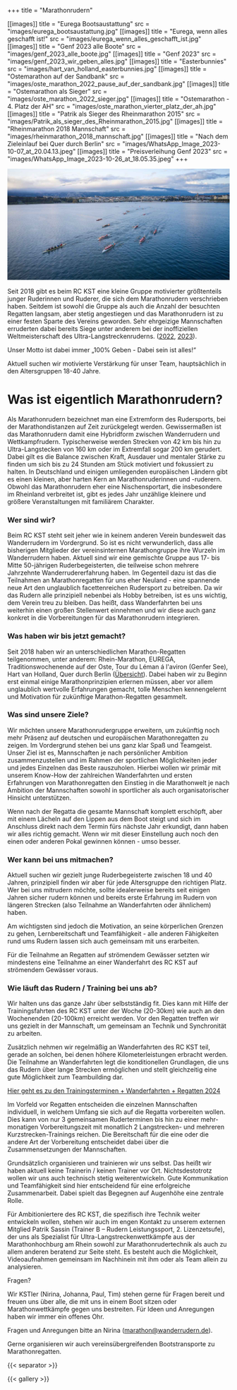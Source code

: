 +++
title = "Marathonrudern"

[[images]]
title = "Eurega Bootsaustattung"
src = "images/eurega_bootsaustattung.jpg"
[[images]]
title = "Eurega, wenn alles geschafft ist!"
src = "images/eurega_wenn_alles_geschafft_ist.jpg"
[[images]]
title = "Genf 2023 alle Boote"
src = "images/genf_2023_alle_boote.jpg"
[[images]]
title = "Genf 2023"
src = "images/genf_2023_wir_geben_alles.jpg"
[[images]]
title = "Easterbunnies"
src = "images/hart_van_holland_easterbunnies.jpg"
[[images]]
title = "Ostemarathon auf der Sandbank"
src = "images/oste_marathon_2022_pause_auf_der_sandbank.jpg"
[[images]]
title = "Ostemarathon als Sieger"
src = "images/oste_marathon_2022_sieger.jpg"
[[images]]
title = "Ostemarathon - 4. Platz der AH"
src = "images/oste_marathon_vierter_platz_der_ah.jpg"
[[images]]
title = "Patrik als Sieger des Rheinmarathon 2015"
src = "images/Patrik_als_sieger_des_Rheinmarathon_2015.jpg"
[[images]]
title = "Rheinmarathon 2018 Mannschaft"
src = "images/rheinmarathon_2018_mannschaft.jpg"
[[images]]
title = "Nach dem Zieleinlauf bei Quer durch Berlin"
src = "images/WhatsApp_Image_2023-10-07_at_20.04.13.jpeg"
[[images]]
title = "Preisverleihung Genf 2023"
src = "images/WhatsApp_Image_2023-10-26_at_18.05.35.jpeg"
+++

![Genf Massenstart vor Kulisse](./images/genf_2023_massenstart_vor_kulisse.jpg)


Seit 2018 gibt es beim RC KST eine kleine Gruppe motivierter größtenteils junger Ruderinnen und Ruderer, die sich dem Marathonrudern verschrieben haben. Seitdem ist sowohl die Gruppe als auch die Anzahl der besuchten Regatten langsam, aber stetig angestiegen und das Marathonrudern ist zu einer festen Sparte des Vereins geworden. Sehr ehrgeizige Mannschaften erruderten dabei bereits Siege unter anderem bei der inoffiziellen Weltmeisterschaft des Ultra-Langstreckenruderns.  ([2022](#TODO), [2023](#TODO)).

Unser Motto ist dabei immer „100% Geben - Dabei sein ist alles!“

Aktuell suchen wir motivierte Verstärkung für unser Team, hauptsächlich in den Altersgruppen 18-40 Jahre.

# Was ist eigentlich Marathonrudern?
Als Marathonrudern bezeichnet man eine Extremform des Rudersports, bei der Marathondistanzen  auf Zeit zurückgelegt werden. Gewissermaßen ist das Marathonrudern damit eine Hybridform zwischen Wanderrudern und Wettkampfrudern. Typischerweise werden Strecken von 42 km bis hin zu Ultra-Langstecken von 160 km oder im Extremfall sogar 200 km gerudert. Dabei gilt es die Balance zwischen Kraft, Ausdauer und mentaler Stärke zu finden um sich bis zu 24 Stunden am Stück motiviert und fokussiert zu halten. In Deutschland und einigen umliegenden europäischen Ländern gibt es einen kleinen, aber harten Kern an Marathonruderinnen und -ruderern. Obwohl das Marathonrudern eher eine Nischensportart, die insbesondere im Rheinland verbreitet ist, gibt es jedes Jahr unzählige kleinere und größere Veranstaltungen mit familiärem Charakter. 

### Wer sind wir?
Beim RC KST steht seit jeher wie in keinem anderen Verein bundesweit das Wanderrudern im Vordergrund. So ist es nicht verwunderlich, dass alle bisherigen Mitglieder der vereinsinternen Marathongruppe ihre Wurzeln im Wanderrudern haben. Aktuell sind wir eine gemischte Gruppe aus 17- bis Mitte 50-jährigen Ruderbegeisterten, die teilweise schon mehrere Jahrzehnte Wanderrudererfahrung haben. Im Gegenteil dazu ist das die Teilnahmen an Marathonregatten für uns eher Neuland - eine spannende neue Art den unglaublich facettenreichen Rudersport zu betreiben. Da wir das Rudern alle prinzipiell nebenbei als Hobby betreiben, ist es uns wichtig, dem Verein treu zu bleiben. Das heißt, dass Wanderfahrten bei uns weiterhin einen großen Stellenwert einnehmen und wir diese auch ganz konkret in die Vorbereitungen für das Marathonrudern integrieren.

### Was haben wir bis jetzt gemacht?
Seit 2018 haben wir an unterschiedlichen Marathon-Regatten teilgenommen, unter anderem: Rhein-Marathon, EUREGA, Traditionswochenende auf der Oste, Tour du Léman á l'aviron (Genfer See), Hart van Holland, Quer durch Berlin ([Übersicht](#TODO)). Dabei haben wir zu Beginn erst einmal einige Marathonprinzipien erlernen müssen, aber vor allem unglaublich wertvolle Erfahrungen gemacht, tolle  Menschen kennengelernt und Motivation für zukünftige Marathon-Regatten gesammelt.

### Was sind unsere Ziele?
Wir möchten unsere Marathonrudergruppe erweitern, um zukünftig noch mehr Präsenz auf deutschen und europäischen Marathonregatten zu zeigen. Im Vordergrund stehen bei uns ganz klar Spaß und Teamgeist. Unser Ziel ist es, Mannschaften je nach persönlicher Ambition zusammenzustellen und im Rahmen der sportlichen Möglichkeiten jeder und jedes Einzelnen das Beste rauszuholen. Hierbei wollen wir primär mit unserem Know-How der zahlreichen Wanderfahrten und ersten Erfahrungen von Marathonregatten den Einstieg in die Marathonwelt je nach Ambition der Mannschaften sowohl in sportlicher als auch organisatorischer Hinsicht unterstützen.

Wenn nach der Regatta die gesamte Mannschaft komplett erschöpft, aber mit einem Lächeln auf den Lippen aus dem Boot steigt und sich im Anschluss direkt nach dem Termin fürs nächste Jahr erkundigt, dann haben wir alles richtig gemacht. Wenn wir mit dieser Einstellung auch noch den einen oder anderen Pokal gewinnen können - umso besser.

### Wer kann bei uns mitmachen?
Aktuell suchen wir gezielt junge Ruderbegeisterte zwischen 18 und 40 Jahren, prinzipiell finden wir aber für jede Altersgruppe den richtigen Platz. Wer bei uns mitrudern möchte, sollte idealerweise bereits seit einigen Jahren sicher rudern können und bereits erste Erfahrung im Rudern von längeren Strecken (also Teilnahme an Wanderfahrten oder ähnlichem) haben.

Am wichtigsten sind jedoch die Motivation, an seine körperlichen Grenzen zu gehen, Lernbereitschaft und Teamfähigkeit - alle anderen Fähigkeiten rund ums Rudern lassen sich auch gemeinsam mit uns erarbeiten.

Für die Teilnahme an Regatten auf strömendem Gewässer setzten wir mindestens eine Teilnahme an einer Wanderfahrt des RC KST auf strömendem Gewässer voraus.

### Wie läuft das Rudern / Training bei uns ab?
Wir halten uns das ganze Jahr über selbstständig fit. Dies kann mit Hilfe der Trainingsfahrten des RC KST unter der Woche (20-30km) wie auch an den Wochenenden (20-100km) erreicht werden. Vor den Regatten treffen wir uns gezielt in der Mannschaft, um gemeinsam an Technik und Synchronität zu arbeiten.

Zusätzlich nehmen wir regelmäßig an Wanderfahrten des RC KST teil, gerade an solchen, bei denen höhere Kilometerleistungen erbracht werden. Die Teilnahme an Wanderfahrten legt die konditionellen Grundlagen, die uns das Rudern über lange Strecken ermöglichen und stellt gleichzeitig eine gute Möglichkeit zum Teambuilding dar.

[Hier geht es zu den Trainingsterminen + Wanderfahrten + Regatten 2024](https://wanderrudern.de/html/marathontermine2024.html/TODO)

Im Vorfeld vor Regatten entscheiden die einzelnen Mannschaften individuell, in welchem Umfang sie sich auf die Regatta vorbereiten wollen. Dies kann von nur 3 gemeinsamen Ruderterminen bis hin zu einer mehr-monatigen Vorbereitungszeit mit monatlich 2 Langstrecken- und mehreren Kurzstrecken-Trainings reichen. Die Bereitschaft für die eine oder die andere Art der Vorbereitung entscheidet dabei über die Zusammensetzungen der Mannschaften.

Grundsätzlich organisieren und trainieren wir uns selbst. Das heißt wir haben aktuell keine Trainerin / keinen Trainer vor Ort. Nichtsdestotrotz wollen wir uns auch technisch stetig weiterentwickeln. Gute Kommunikation und Teamfähigkeit sind hier entscheidend für eine erfolgreiche Zusammenarbeit. Dabei spielt das Begegnen auf Augenhöhe eine zentrale Rolle.

Für Ambitioniertere des RC KST, die spezifisch ihre Technik weiter entwickeln wollen, stehen wir auch im engen Kontakt zu unserem externen Mitglied Patrik Sassin (Trainer B – Rudern Leistungssport, 2. Lizenzetsufe), der uns als Spezialist für Ultra-Langstreckenwettkämpfe aus der Marathonhochburg am Rhein sowohl zur Marathonrudertechnik als auch zu allem anderen beratend zur Seite steht. Es besteht auch die Möglichkeit, Videoaufnahmen gemeinsam im Nachhinein mit ihm oder als Team allein zu analysieren.

Fragen?

Wir KSTler (Nirina, Johanna, Paul, Tim) stehen gerne für Fragen bereit und freuen uns über alle, die mit uns in einem Boot sitzen oder Marathonwettkämpfe gegen uns bestreiten. Für Ideen und Anregungen haben wir immer ein offenes Ohr.

Fragen und Anregungen bitte an Nirina  ([marathon@wanderrudern.de](mailto:marathon@wanderrudern.de)).

Gerne organisieren wir auch vereinsübergreifenden Bootstransporte zu Marathonregatten.

{{< separator >}}

{{< gallery >}}
